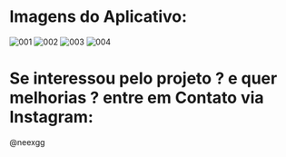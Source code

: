 # Imagens do Aplicativo: 
![001](https://github.com/user-attachments/assets/50cd84c8-8f12-432a-97e8-527b95635911)
![002](https://github.com/user-attachments/assets/7975d3ba-0580-44da-98c2-2ee969b2aa90)
![003](https://github.com/user-attachments/assets/794ecf3a-9ce0-432e-8055-e30fead8c613)
![004](https://github.com/user-attachments/assets/e9cf948d-88e9-4f50-b063-83a332d5bbf4)

# Se interessou pelo projeto ? e quer melhorias ? entre em Contato via Instagram: 
@neexgg
